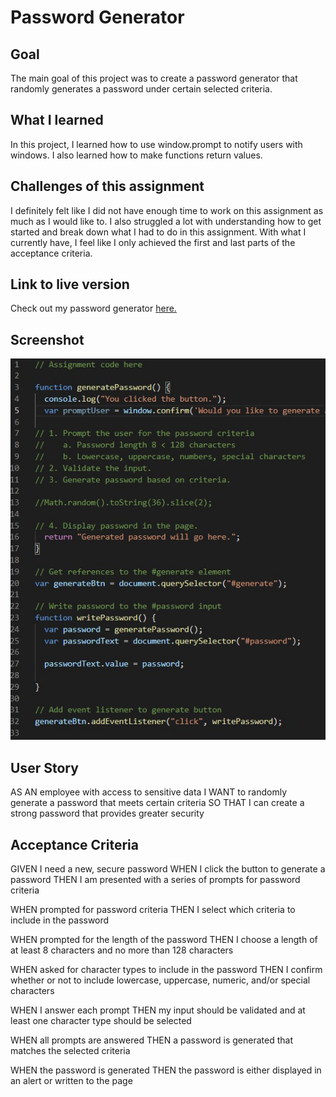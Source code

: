 # Password Generator

## Goal 
The main goal of this project was to create a password generator that randomly generates a password under certain selected criteria.

## What I learned
In this project, I learned how to use window.prompt to notify users with windows. I also learned how to make functions return values.

## Challenges of this assignment
I definitely felt like I did not have enough time to work on this assignment as much as I would like to. I also struggled a lot with understanding how to get started and break down what I had to do in this assignment. With what I currently have, I feel like I only achieved the first and last parts of the acceptance criteria.

## Link to live version
Check out my password generator [here.](https://zachary-levin.github.io/zpl-password-generator-1/) 

## Screenshot
![Password Generator screenshot](assets\css\Javascript-password-generator-screenshot.jpg)

## User Story
AS AN employee with access to sensitive data
I WANT to randomly generate a password that meets certain criteria
SO THAT I can create a strong password that provides greater security

## Acceptance Criteria
GIVEN I need a new, secure password
WHEN I click the button to generate a password
THEN I am presented with a series of prompts for password criteria

WHEN prompted for password criteria
THEN I select which criteria to include in the password

WHEN prompted for the length of the password
THEN I choose a length of at least 8 characters and no more than 128 characters

WHEN asked for character types to include in the password
THEN I confirm whether or not to include lowercase, uppercase, numeric, and/or special characters

WHEN I answer each prompt
THEN my input should be validated and at least one character type should be selected

WHEN all prompts are answered
THEN a password is generated that matches the selected criteria

WHEN the password is generated
THEN the password is either displayed in an alert or written to the page